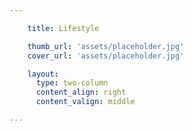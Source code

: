 ```yaml
---

    title: Lifestyle

    thumb_url: 'assets/placeholder.jpg'
    cover_url: 'assets/placeholder.jpg'

    layout:
      type: two-column
      content_align: right
      content_valign: middle

---
```


